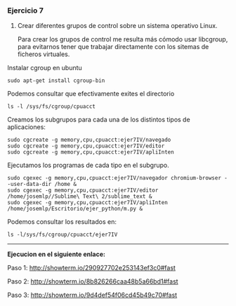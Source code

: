 ### Ejercicio 7

1. Crear diferentes grupos de control sobre un sistema operativo Linux. 
   
	Para crear los grupos de control me resulta más cómodo usar libcgroup, para evitarnos
	tener que trabajar directamente con los sitemas de ficheros virtuales.


Instalar cgroup en ubuntu

~~~	
sudo apt-get install cgroup-bin 
~~~

Podemos consultar que efectivamente exites el directorio 

~~~
ls -l /sys/fs/cgroup/cpuacct
~~~


Creamos los subgrupos para cada una de los distintos tipos de aplicaciones:

~~~
sudo cgcreate -g memory,cpu,cpuacct:ejer7IV/navegado	 
sudo cgcreate -g memory,cpu,cpuacct:ejer7IV/editor	 
sudo cgcreate -g memory,cpu,cpuacct:ejer7IV/apliInten
~~~
     
Ejecutamos los programas de cada tipo en el subgrupo.

~~~
sudo cgexec -g memory,cpu,cpuacct:ejer7IV/navegador chromium-browser --user-data-dir /home &
sudo cgexec -g memory,cpu,cpuacct:ejer7IV/editor /home/josemlp//Sublime\ Text\ 2/sublime_text &
sudo cgexec -g memory,cpu,cpuacct:ejer7IV/apliInten  /home/josemlp/Escritorio/ejer_python/m.py & 
~~~

Podemos consultar los resultados en:
~~~
ls -l/sys/fs/cgroup/cpuacct/ejer7IV
~~~
------------------------------------------------
**Ejecucion en el siguiente enlace:**

Paso 1:
<http://showterm.io/290927702e253143ef3c0#fast>

Paso 2:
<http://showterm.io/8b826266caa48b5a66bd1#fast>


Paso 3:
<http://showterm.io/9d4def54f06cd45b49c70#fast>




